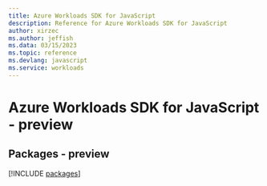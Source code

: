 ```yaml
---
title: Azure Workloads SDK for JavaScript
description: Reference for Azure Workloads SDK for JavaScript
author: xirzec
ms.author: jeffish
ms.data: 03/15/2023
ms.topic: reference
ms.devlang: javascript
ms.service: workloads
---
```

# Azure Workloads SDK for JavaScript - preview
## Packages - preview
[!INCLUDE [packages](workloads-index.md)]